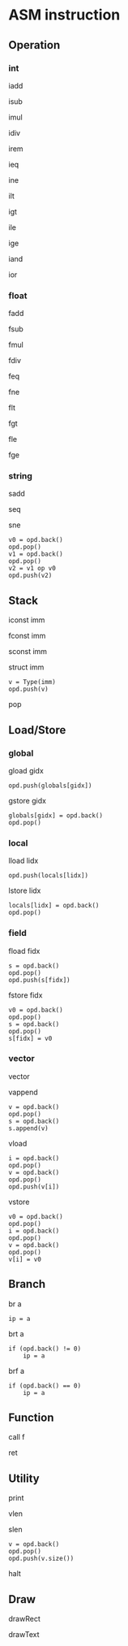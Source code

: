 # ASM instruction

## Operation

### int

iadd

isub

imul

idiv

irem

ieq

ine

ilt

igt

ile

ige

iand

ior

### float

fadd

fsub

fmul

fdiv

feq

fne

flt

fgt

fle

fge

### string

sadd

seq

sne

```
v0 = opd.back()
opd.pop()
v1 = opd.back()
opd.pop()
v2 = v1 op v0
opd.push(v2)
```

## Stack

iconst imm

fconst imm

sconst imm

struct imm

```
v = Type(imm)
opd.push(v)
```

pop

## Load/Store

### global

gload gidx

```
opd.push(globals[gidx])
```

gstore gidx

```
globals[gidx] = opd.back()
opd.pop()
```

### local

lload lidx

```
opd.push(locals[lidx])
```

lstore lidx

```
locals[lidx] = opd.back()
opd.pop()
```

### field

fload fidx

```
s = opd.back()
opd.pop()
opd.push(s[fidx])
```

fstore fidx

```
v0 = opd.back()
opd.pop()
s = opd.back()
opd.pop()
s[fidx] = v0
```

### vector

vector

vappend

```
v = opd.back()
opd.pop()
s = opd.back()
s.append(v)
```

vload

```
i = opd.back()
opd.pop()
v = opd.back()
opd.pop()
opd.push(v[i])
```

vstore

```
v0 = opd.back()
opd.pop()
i = opd.back()
opd.pop()
v = opd.back()
opd.pop()
v[i] = v0
```

## Branch

br a

```
ip = a
```

brt a

```
if (opd.back() != 0)
    ip = a
```

brf a

```
if (opd.back() == 0)
    ip = a
```

## Function

call f

ret

## Utility

print

vlen

slen

```
v = opd.back()
opd.pop()
opd.push(v.size())
```

halt

## Draw

drawRect

drawText
